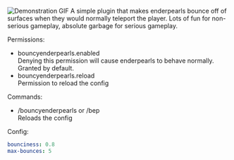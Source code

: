 ![Demonstration GIF](https://i.imgur.com/1nHwYnp.gif)
A simple plugin that makes enderpearls bounce off of surfaces when they would normally teleport the player. Lots of fun for non-serious gameplay, absolute garbage for serious gameplay.

Permissions:
 - bouncyenderpearls.enabled\
   Denying this permission will cause enderpearls to behave normally. Granted by default.
 - bouncyenderpearls.reload\
 Permission to reload the config

Commands:
 - /bouncyenderpearls or /bep\
   Reloads the config

Config:
```yaml
bounciness: 0.8
max-bounces: 5
```